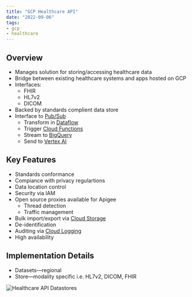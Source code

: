 ```yaml
---
title: "GCP Healthcare API"
date: "2022-09-06"
tags:
- gcp
- healthcare
---
```


## Overview

- Manages solution for storing/accessing healthcare data
- Bridge between existing healthcare systems and apps hosted on GCP
- Interfaces:
	- FHIR
	- HL7v2
	- DICOM
- Backed by standards complient data store
- Interface to [Pub/Sub](notes/GCP%20Pub%20Sub.md)
	- Transform in [Dataflow](notes/GCP%20Dataflow.md)
	- Trigger [Cloud Functions](notes/GCP%20Cloud%20Functions.md)
	- Stream to [BigQuery](notes/GCP%20BigQuery.md)
	- Send to [Vertex AI](notes/moc/GCP%20Vertex%20AI.md)

## Key Features

- Standards conformance
- Compiance with privacy regulartions
- Data location control
- Security via IAM
- Open source proxies available for Apigee
	- Thread detection
	- Traffic management
- Bulk import/export via [Cloud Storage](notes/GCP%20Cloud%20Storage.md)
- De-identification
- Auditing via [Cloud Logging](notes/GCP%20Cloud%20Logging.md)
- High availability

## Implementation Details

- Datasets—regional
- Store—modality specific i.e. HL7v2, DICOM, FHIR

![Healthcare API Datastores](files/healthcare_api_datastores.svg)
